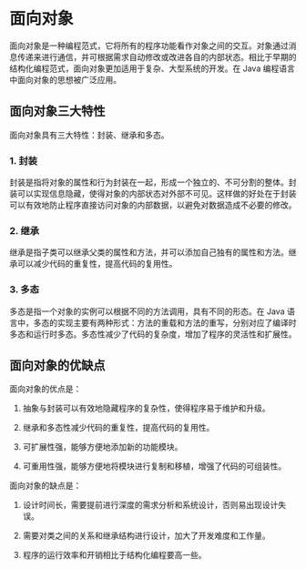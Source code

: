 # 面向对象

面向对象是一种编程范式，它将所有的程序功能看作对象之间的交互。对象通过消息传递来进行通信，并可根据需求自动修改或改进各自的内部状态。相比于早期的结构化编程范式，面向对象更加适用于复杂、大型系统的开发。在 Java 编程语言中面向对象的思想被广泛应用。

## 面向对象三大特性

面向对象具有三大特性：封装、继承和多态。

### 1. 封装

封装是指将对象的属性和行为封装在一起，形成一个独立的、不可分割的整体。封装可以实现信息隐藏，使得对象的内部状态对外部不可见。这样做的好处在于封装可以有效地防止程序直接访问对象的内部数据，以避免对数据造成不必要的修改。

### 2. 继承

继承是指子类可以继承父类的属性和方法，并可以添加自己独有的属性和方法。继承可以减少代码的重复性，提高代码的复用性。

### 3. 多态

多态是指一个对象的实例可以根据不同的方法调用，具有不同的形态。在 Java 语言中，多态的实现主要有两种形式：方法的重载和方法的重写，分别对应了编译时多态和运行时多态。多态性减少了代码的复杂度，增加了程序的灵活性和扩展性。

## 面向对象的优缺点

面向对象的优点是：

1. 抽象与封装可以有效地隐藏程序的复杂性，使得程序易于维护和升级。

2. 继承和多态性减少代码的重复性，提高代码的复用性。

3. 可扩展性强，能够方便地添加新的功能模块。

4. 可重用性强，能够方便地将模块进行复制和移植，增强了代码的可组装性。

面向对象的缺点是：

1. 设计时间长，需要提前进行深度的需求分析和系统设计，否则易出现设计失误。

2. 需要对类之间的关系和继承结构进行设计，加大了开发难度和工作量。

3. 程序的运行效率和开销相比于结构化编程要高一些。
